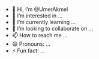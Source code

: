 - 👋 Hi, I’m @UmerAkmel
- 👀 I’m interested in ...
- 🌱 I’m currently learning ...
- 💞️ I’m looking to collaborate on ...
- 📫 How to reach me ...
- 😄 Pronouns: ...
- ⚡ Fun fact: ...

<!---
UmerAkmel/UmerAkmel is a ✨ special ✨ repository because its `README.md` (this file) appears on your GitHub profile.
You can click the Preview link to take a look at your changes.
--->
